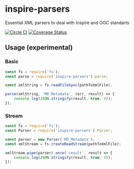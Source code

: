 # inspire-parsers
Essential XML parsers to deal with Inspire and OGC standarts

[![Circle CI](https://circleci.com/gh/sgmap-inspire/parsers/tree/master.svg?style=shield)](https://circleci.com/gh/sgmap-inspire/parsers/tree/master)
[![Coverage Status](https://coveralls.io/repos/sgmap-inspire/parsers/badge.svg?branch=master&service=github)](https://coveralls.io/github/sgmap-inspire/parsers?branch=master)

## Usage (experimental)

### Basic

```js
const fs = require('fs');
const parse = require('inspire-parsers').parse;

const xmlString = fs.readFileSync(pathToXmlFile);

parse(xmlString, 'MD_Metadata', (err, result) => {
    console.log(JSON.stringify(result, true, 4));
});
```

### Stream

```js
const fs = require('fs');
const Parser = require('inspire-parsers').Parser;

const parser = new Parser('MD_Metadata');
const xmlStream = fs.createReadStream(pathToXmlFile);

xmlStream.pipe(parser).once('result', result => {
    console.log(JSON.stringify(result, true, 4));
});
```
